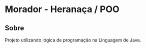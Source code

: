 <h1>Morador - Heranaça / POO</h1>

<h2>Sobre</h2>
<p>Projeto utilizando lógica de programação na Linguagem de Java.</p>
